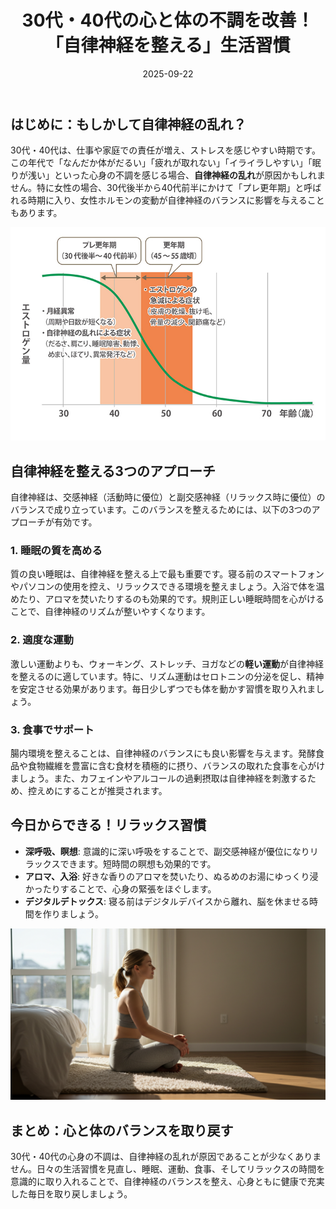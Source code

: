 ﻿---
title: 30代・40代の心と体の不調を改善！「自律神経を整える」生活習慣
date: 2025-09-22
tags: [ストレス, 自律神経, 睡眠, メンタルヘルス]
category: health
image: /a-blog/article_images/article3/autonomic_nervous_system.jpg
description: "30代・40代の自律神経の乱れに対する睡眠・運動・食事の実践的な改善方法とリラックス習慣を紹介します。"
---

## はじめに：もしかして自律神経の乱れ？

30代・40代は、仕事や家庭での責任が増え、ストレスを感じやすい時期です。この年代で「なんだか体がだるい」「疲れが取れない」「イライラしやすい」「眠りが浅い」といった心身の不調を感じる場合、**自律神経の乱れ**が原因かもしれません。特に女性の場合、30代後半から40代前半にかけて「プレ更年期」と呼ばれる時期に入り、女性ホルモンの変動が自律神経のバランスに影響を与えることもあります。

![プレ更年期のイメージ](/article_images/health/pre_menopause.jpg)

## 自律神経を整える3つのアプローチ

自律神経は、交感神経（活動時に優位）と副交感神経（リラックス時に優位）のバランスで成り立っています。このバランスを整えるためには、以下の3つのアプローチが有効です。

### 1. 睡眠の質を高める

質の良い睡眠は、自律神経を整える上で最も重要です。寝る前のスマートフォンやパソコンの使用を控え、リラックスできる環境を整えましょう。入浴で体を温めたり、アロマを焚いたりするのも効果的です。規則正しい睡眠時間を心がけることで、自律神経のリズムが整いやすくなります。

### 2. 適度な運動

激しい運動よりも、ウォーキング、ストレッチ、ヨガなどの**軽い運動**が自律神経を整えるのに適しています。特に、リズム運動はセロトニンの分泌を促し、精神を安定させる効果があります。毎日少しずつでも体を動かす習慣を取り入れましょう。

### 3. 食事でサポート

腸内環境を整えることは、自律神経のバランスにも良い影響を与えます。発酵食品や食物繊維を豊富に含む食材を積極的に摂り、バランスの取れた食事を心がけましょう。また、カフェインやアルコールの過剰摂取は自律神経を刺激するため、控えめにすることが推奨されます。

## 今日からできる！リラックス習慣

* **深呼吸、瞑想**: 意識的に深い呼吸をすることで、副交感神経が優位になりリラックスできます。短時間の瞑想も効果的です。
* **アロマ、入浴**: 好きな香りのアロマを焚いたり、ぬるめのお湯にゆっくり浸かったりすることで、心身の緊張をほぐします。
* **デジタルデトックス**: 寝る前はデジタルデバイスから離れ、脳を休ませる時間を作りましょう。

![瞑想のイメージ](/article_images/health/meditation.png)

## まとめ：心と体のバランスを取り戻す

30代・40代の心身の不調は、自律神経の乱れが原因であることが少なくありません。日々の生活習慣を見直し、睡眠、運動、食事、そしてリラックスの時間を意識的に取り入れることで、自律神経のバランスを整え、心身ともに健康で充実した毎日を取り戻しましょう。
